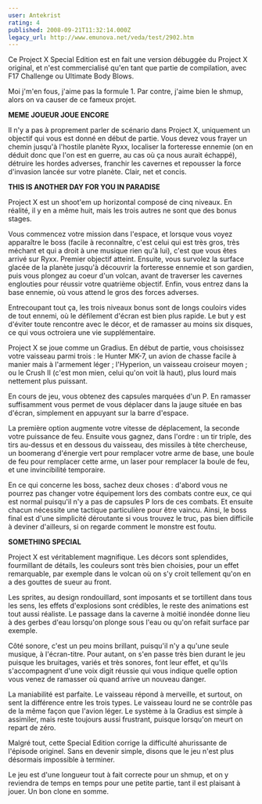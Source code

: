 ```yaml
---
user: Antekrist
rating: 4
published: 2008-09-21T11:32:14.000Z
legacy_url: http://www.emunova.net/veda/test/2902.htm
---
```

Ce Project X Special Edition est en fait une version débuggée du Project X original, et n'est commercialisé qu'en tant que partie de compilation, avec F17 Challenge ou Ultimate Body Blows.  

Moi j'm'en fous, j'aime pas la formule 1\. Par contre, j'aime bien le shmup, alors on va causer de ce fameux projet.  

  

**MEME JOUEUR JOUE ENCORE**  

Il n'y a pas à proprement parler de scénario dans Project X, uniquement un objectif qui vous est donné en début de partie. Vous devez vous frayer un chemin jusqu'à l'hostile planète Ryxx, localiser la forteresse ennemie (on en déduit donc que l'on est en guerre, au cas où ça nous aurait échappé), détruire les hordes adverses, franchir les cavernes et repousser la force d'invasion lancée sur votre planète. Clair, net et concis.  

  

**THIS IS ANOTHER DAY FOR YOU IN PARADISE**  

Project X est un shoot'em up horizontal composé de cinq niveaux. En réalité, il y en a même huit, mais les trois autres ne sont que des bonus stages.  

Vous commencez votre mission dans l'espace, et lorsque vous voyez apparaître le boss (facile à reconnaître, c'est celui qui est très gros, très méchant et qui a droit à une musique rien qu'à lui), c'est que vous êtes arrivé sur Ryxx. Premier objectif atteint. Ensuite, vous survolez la surface glacée de la planète jusqu'à découvrir la forteresse ennemie et son gardien, puis vous plongez au coeur d'un volcan, avant de traverser les cavernes englouties pour réussir votre quatrième objectif. Enfin, vous entrez dans la base ennemie, où vous attend le gros des forces adverses.  

Entrecoupant tout ça, les trois niveaux bonus sont de longs couloirs vides de tout ennemi, où le défilement d'écran est bien plus rapide. Le but y est d'éviter toute rencontre avec le décor, et de ramasser au moins six disques, ce qui vous octroiera une vie supplémentaire.  

  

Project X se joue comme un Gradius. En début de partie, vous choisissez votre vaisseau parmi trois : le Hunter MK-7, un avion de chasse facile à manier mais à l'armement léger ; l'Hyperion, un vaisseau croiseur moyen ; ou le Crush II (c'est mon mien, celui qu'on voit là haut), plus lourd mais nettement plus puissant.  

En cours de jeu, vous obtenez des capsules marquées d'un P. En ramasser suffisamment vous permet de vous déplacer dans la jauge située en bas d'écran, simplement en appuyant sur la barre d'espace.  

La première option augmente votre vitesse de déplacement, la seconde votre puissance de feu. Ensuite vous gagnez, dans l'ordre : un tir triple, des tirs au-dessus et en dessous du vaisseau, des missiles à tête chercheuse, un boomerang d'énergie vert pour remplacer votre arme de base, une boule de feu pour remplacer cette arme, un laser pour remplacer la boule de feu, et une invincibilité temporaire.  

En ce qui concerne les boss, sachez deux choses : d'abord vous ne pourrez pas changer votre équipement lors des combats contre eux, ce qui est normal puisqu'il n'y a pas de capsules P lors de ces combats. Et ensuite chacun nécessite une tactique particulière pour être vaincu. Ainsi, le boss final est d'une simplicité déroutante si vous trouvez le truc, pas bien difficile à deviner d'ailleurs, si on regarde comment le monstre est foutu.  

  

**SOMETHING SPECIAL**  

Project X est véritablement magnifique. Les décors sont splendides, fourmillant de détails, les couleurs sont très bien choisies, pour un effet remarquable, par exemple dans le volcan où on s'y croit tellement qu'on en a des gouttes de sueur au front.  

Les sprites, au design rondouillard, sont imposants et se tortillent dans tous les sens, les effets d'explosions sont crédibles, le reste des animations est tout aussi réaliste. Le passage dans la caverne à moitié inondée donne lieu à des gerbes d'eau lorsqu'on plonge sous l'eau ou qu'on refait surface par exemple.  

Côté sonore, c'est un peu moins brillant, puisqu'il n'y a qu'une seule musique, à l'écran-titre. Pour autant, on s'en passe très bien durant le jeu puisque les bruitages, variés et très sonores, font leur effet, et qu'ils s'accompagnent d'une voix digit réussie qui vous indique quelle option vous venez de ramasser où quand arrive un nouveau danger.  

La maniabilité est parfaite. Le vaisseau répond à merveille, et surtout, on sent la différence entre les trois types. Le vaisseau lourd ne se contrôle pas de la même façon que l'avion léger. Le système à la Gradius est simple à assimiler, mais reste toujours aussi frustrant, puisque lorsqu'on meurt on repart de zéro.  

Malgré tout, cette Special Edition corrige la difficulté ahurissante de l'épisode originel. Sans en devenir simple, disons que le jeu n'est plus désormais impossible à terminer.  

Le jeu est d'une longueur tout à fait correcte pour un shmup, et on y reviendra de temps en temps pour une petite partie, tant il est plaisant à jouer. Un bon clone en somme.